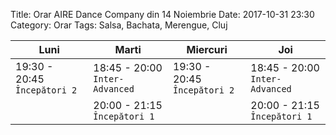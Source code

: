 Title: Orar AIRE Dance Company din 14 Noiembrie
Date: 2017-10-31 23:30
Category: Orar
Tags: Salsa, Bachata, Merengue, Cluj

Luni                         | Marti                          | Miercuri                     | Joi
---------------------------- | ------------------------------ | ---------------------------- | ------------------------------
19:30 - 20:45 `Începători 2` | 18:45 - 20:00 `Inter-Advanced` | 19:30 - 20:45 `Începători 2` | 18:45 - 20:00 `Inter-Advanced`
                             | 20:00 - 21:15 `Începători 1`   |                              | 20:00 - 21:15 `Începători 1`
